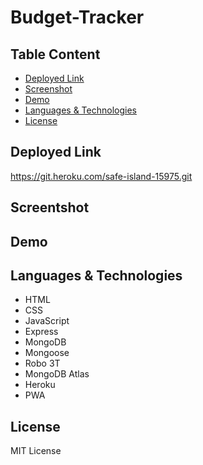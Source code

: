 # Budget-Tracker


## Table Content
- [Deployed Link](#deployed-link)
- [Screenshot](#screenshot)
- [Demo](#demo)
- [Languages & Technologies](#languages-&-technologies)
- [License](#license)



## Deployed Link

https://git.heroku.com/safe-island-15975.git



## Screentshot



## Demo



## Languages & Technologies
- HTML
- CSS
- JavaScript
- Express
- MongoDB
- Mongoose
- Robo 3T
- MongoDB Atlas
- Heroku
- PWA



## License
MIT License